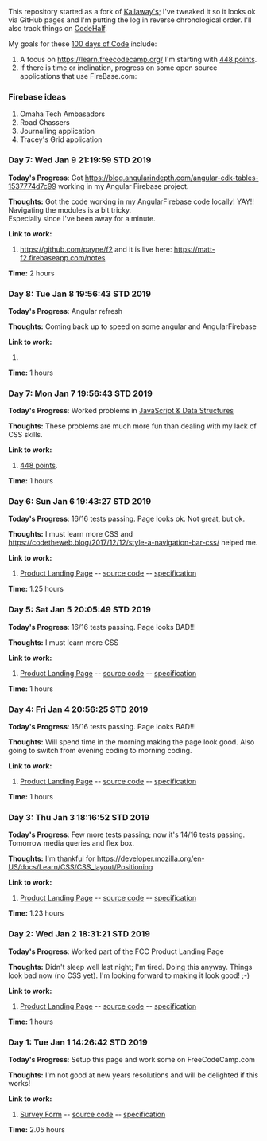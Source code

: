 This repository started as a fork of [Kallaway's](https://github.com/Kallaway/100-days-of-code); I've tweaked it so it looks ok via GitHub
pages and I'm putting the log in reverse chronological order. I'll also track things on [CodeHalf](https://codehalf.com/dashboard).

My goals for these [100 days of Code](https://www.100daysofcode.com/) include:

1. A focus on https://learn.freecodecamp.org/ I'm starting with [448 points](https://www.freecodecamp.org/payne).
2. If there is time or inclination, progress on some open source applications that use FireBase.com:

### Firebase ideas

1. Omaha Tech Ambasadors
2. Road Chassers
3. Journalling application
4. Tracey's Grid application





### Day 7: Wed Jan  9 21:19:59 STD 2019

**Today's Progress**:  Got https://blog.angularindepth.com/angular-cdk-tables-1537774d7c99 working in my Angular Firebase project.

**Thoughts:**  Got the code working in my AngularFirebase code locally!  YAY!! Navigating the modules is a bit tricky.  
Especially since I've been away for a minute.

**Link to work:**

1. https://github.com/payne/f2 and it is live here: https://matt-f2.firebaseapp.com/notes

**Time:** 2 hours

### Day 8: Tue Jan  8 19:56:43 STD 2019

**Today's Progress**:  Angular refresh

**Thoughts:**  Coming back up to speed on some angular and AngularFirebase

**Link to work:**

1. 

**Time:** 1 hours


### Day 7: Mon Jan  7 19:56:43 STD 2019

**Today's Progress**:  Worked problems in [JavaScript & Data Structures](https://learn.freecodecamp.org/javascript-algorithms-and-data-structures/es6)

**Thoughts:**  These problems are much more fun than dealing with my lack of CSS skills.

**Link to work:**

1. [448 points](https://www.freecodecamp.org/payne).

**Time:** 1 hours

### Day 6: Sun Jan  6 19:43:27 STD 2019

**Today's Progress**: 16/16 tests passing.  Page looks ok.  Not great, but ok.

**Thoughts:**  I must learn more CSS and https://codetheweb.blog/2017/12/12/style-a-navigation-bar-css/ helped me.

**Link to work:**

1. [Product Landing Page](http://mattpayne.org/100-days-of-code/FCC/ProductLandingPage/) -- [source code](https://github.com/payne/100-days-of-code/tree/master/FCC/ProductLandingPage) -- [specification](https://learn.freecodecamp.org/responsive-web-design/responsive-web-design-projects/build-a-product-landing-page)

**Time:** 1.25 hours

### Day 5: Sat Jan  5 20:05:49 STD 2019

**Today's Progress**: 16/16 tests passing.  Page looks BAD!!! 

**Thoughts:**  I must learn more CSS

**Link to work:**

1. [Product Landing Page](http://mattpayne.org/100-days-of-code/FCC/ProductLandingPage/) -- [source code](https://github.com/payne/100-days-of-code/tree/master/FCC/ProductLandingPage) -- [specification](https://learn.freecodecamp.org/responsive-web-design/responsive-web-design-projects/build-a-product-landing-page)

**Time:** 1 hours

### Day 4: Fri Jan  4 20:56:25 STD 2019

**Today's Progress**: 16/16 tests passing.  Page looks BAD!!! 

**Thoughts:**  Will spend time in the morning making the page look good.  Also going to switch from evening coding to morning coding.

**Link to work:**

1. [Product Landing Page](http://mattpayne.org/100-days-of-code/FCC/ProductLandingPage/) -- [source code](https://github.com/payne/100-days-of-code/tree/master/FCC/ProductLandingPage) -- [specification](https://learn.freecodecamp.org/responsive-web-design/responsive-web-design-projects/build-a-product-landing-page)

**Time:** 1 hours

### Day 3: Thu Jan  3 18:16:52 STD 2019

**Today's Progress**: Few more tests passing; now it's 14/16 tests passing.  Tomorrow media queries and flex box.

**Thoughts:**  I'm thankful for https://developer.mozilla.org/en-US/docs/Learn/CSS/CSS_layout/Positioning

**Link to work:**

1. [Product Landing Page](http://mattpayne.org/100-days-of-code/FCC/ProductLandingPage/) -- [source code](https://github.com/payne/100-days-of-code/tree/master/FCC/ProductLandingPage) -- [specification](https://learn.freecodecamp.org/responsive-web-design/responsive-web-design-projects/build-a-product-landing-page)

**Time:** 1.23 hours


### Day 2: Wed Jan  2 18:31:21 STD 2019

**Today's Progress**: Worked part of the FCC Product Landing Page

**Thoughts:** Didn't sleep well last night; I'm tired.  Doing this anyway.   Things look bad now (no CSS yet).  I'm looking forward to making it look good!  ;-)

**Link to work:**

1. [Product Landing Page](http://mattpayne.org/100-days-of-code/FCC/ProductLandingPage/) -- [source code](https://github.com/payne/100-days-of-code/tree/master/FCC/ProductLandingPage) -- [specification](https://learn.freecodecamp.org/responsive-web-design/responsive-web-design-projects/build-a-product-landing-page)

**Time:** 1 hours


### Day 1: Tue Jan 1 14:26:42 STD 2019

**Today's Progress**: Setup this page and work some on FreeCodeCamp.com

**Thoughts:** I'm not good at new years resolutions and will be delighted if this works!

**Link to work:**

1. [Survey Form](http://mattpayne.org/100-days-of-code/FCC/SurveyForm/) -- [source code](https://github.com/payne/100-days-of-code/tree/master/FCC/SurveyForm) -- [specification](https://learn.freecodecamp.org/responsive-web-design/responsive-web-design-projects/build-a-survey-form/)

**Time:** 2.05 hours

